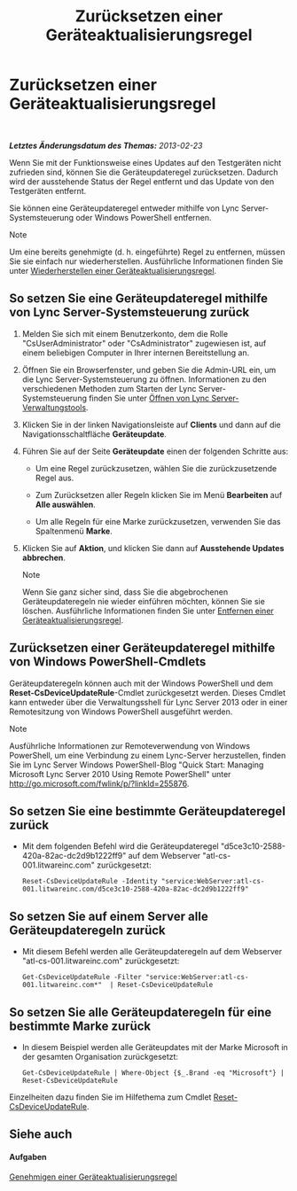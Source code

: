 ﻿---
title: Zurücksetzen einer Geräteaktualisierungsregel
TOCTitle: Zurücksetzen einer Geräteaktualisierungsregel
ms:assetid: d1f597e7-dffd-4756-af07-10613a5d8729
ms:mtpsurl: https://technet.microsoft.com/de-de/library/JJ994069(v=OCS.15)
ms:contentKeyID: 52056459
ms.date: 05/19/2016
mtps_version: v=OCS.15
ms.translationtype: HT
---

# Zurücksetzen einer Geräteaktualisierungsregel

 

_**Letztes Änderungsdatum des Themas:** 2013-02-23_

Wenn Sie mit der Funktionsweise eines Updates auf den Testgeräten nicht zufrieden sind, können Sie die Geräteupdateregel zurücksetzen. Dadurch wird der ausstehende Status der Regel entfernt und das Update von den Testgeräten entfernt.

Sie können eine Geräteupdateregel entweder mithilfe von Lync Server-Systemsteuerung oder Windows PowerShell entfernen.


> [!NOTE]
> Um eine bereits genehmigte (d.&nbsp;h. eingeführte) Regel zu entfernen, müssen Sie sie einfach nur wiederherstellen. Ausführliche Informationen finden Sie unter <A href="lync-server-2013-restore-a-device-update-rule.md">Wiederherstellen einer Geräteaktualisierungsregel</A>.



## So setzen Sie eine Geräteupdateregel mithilfe von Lync Server-Systemsteuerung zurück

1.  Melden Sie sich mit einem Benutzerkonto, dem die Rolle "CsUserAdministrator" oder "CsAdministrator" zugewiesen ist, auf einem beliebigen Computer in Ihrer internen Bereitstellung an.

2.  Öffnen Sie ein Browserfenster, und geben Sie die Admin-URL ein, um die Lync Server-Systemsteuerung zu öffnen. Informationen zu den verschiedenen Methoden zum Starten der Lync Server-Systemsteuerung finden Sie unter [Öffnen von Lync Server-Verwaltungstools](lync-server-2013-open-lync-server-administrative-tools.md).

3.  Klicken Sie in der linken Navigationsleiste auf **Clients** und dann auf die Navigationsschaltfläche **Geräteupdate**.

4.  Führen Sie auf der Seite **Geräteupdate** einen der folgenden Schritte aus:
    
      - Um eine Regel zurückzusetzen, wählen Sie die zurückzusetzende Regel aus.
    
      - Zum Zurücksetzen aller Regeln klicken Sie im Menü **Bearbeiten** auf **Alle auswählen**.
    
      - Um alle Regeln für eine Marke zurückzusetzen, verwenden Sie das Spaltenmenü **Marke**.

5.  Klicken Sie auf **Aktion**, und klicken Sie dann auf **Ausstehende Updates abbrechen**.
    

    > [!NOTE]
    > Wenn Sie ganz sicher sind, dass Sie die abgebrochenen Geräteupdateregeln nie wieder einführen möchten, können Sie sie löschen. Ausführliche Informationen finden Sie unter <A href="lync-server-2013-remove-a-device-update-rule.md">Entfernen einer Geräteaktualisierungsregel</A>.



## Zurücksetzen einer Geräteupdateregel mithilfe von Windows PowerShell-Cmdlets

Geräteupdateregeln können auch mit der Windows PowerShell und dem **Reset-CsDeviceUpdateRule**-Cmdlet zurückgesetzt werden. Dieses Cmdlet kann entweder über die Verwaltungsshell für Lync Server 2013 oder in einer Remotesitzung von Windows PowerShell ausgeführt werden.


> [!NOTE]
> Ausführliche Informationen zur Remoteverwendung von Windows PowerShell, um eine Verbindung zu einem Lync-Server herzustellen, finden Sie im Lync Server&nbsp;Windows PowerShell-Blog "Quick Start: Managing Microsoft Lync Server 2010 Using Remote PowerShell" unter <A href="http://go.microsoft.com/fwlink/p/?linkid=255876">http://go.microsoft.com/fwlink/p/?linkId=255876</A>.



## So setzen Sie eine bestimmte Geräteupdateregel zurück

  - Mit dem folgenden Befehl wird die Geräteupdateregel "d5ce3c10-2588-420a-82ac-dc2d9b1222ff9" auf dem Webserver "atl-cs-001.litwareinc.com" zurückgesetzt:
    
        Reset-CsDeviceUpdateRule -Identity "service:WebServer:atl-cs-001.litwareinc.com/d5ce3c10-2588-420a-82ac-dc2d9b1222ff9"

## So setzen Sie auf einem Server alle Geräteupdateregeln zurück

  - Mit diesem Befehl werden alle Geräteupdateregeln auf dem Webserver "atl-cs-001.litwareinc.com" zurückgesetzt:
    
        Get-CsDeviceUpdateRule -Filter "service:WebServer:atl-cs-001.litwareinc.com*"  | Reset-CsDeviceUpdateRule

## So setzen Sie alle Geräteupdateregeln für eine bestimmte Marke zurück

  - In diesem Beispiel werden alle Geräteupdates mit der Marke Microsoft in der gesamten Organisation zurückgesetzt:
    
        Get-CsDeviceUpdateRule | Where-Object {$_.Brand -eq "Microsoft"} | Reset-CsDeviceUpdateRule

Einzelheiten dazu finden Sie im Hilfethema zum Cmdlet [Reset-CsDeviceUpdateRule](https://docs.microsoft.com/en-us/powershell/module/skype/Reset-CsDeviceUpdateRule).

## Siehe auch

#### Aufgaben

[Genehmigen einer Geräteaktualisierungsregel](lync-server-2013-approve-a-device-update-rule.md)

